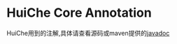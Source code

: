 # HuiChe Core Annotation
HuiChe用到的注解,具体请查看源码或maven提供的[javadoc](http://mvnrepository.com/artifact/org.huiche/huiche-core-annotation)